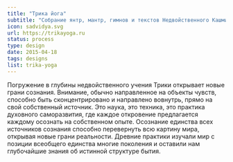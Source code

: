 ```yaml
---
title: "Трика йога"
subtitle: "Собрание янтр, мантр, гимнов и текстов Недвойственного Кашмирского шиваизма"
icon: sadvidya.svg
url: https://trikayoga.ru
status: process
type: design
date: 2015-04-18
tags: designs
list: trika-yoga
---
```


Погружение в глубины недвойственного учения Трики открывает новые грани сознания. Внимание, обычно направленное на объекты чувств, способно быть сконцентрировано и направлено вовнутрь, прямо на свой собственный источник. Это наука, это техника, это практика духовного саморазвития, где каждое откровение предлагается каждому осознать на собственном опыте. Осознание единства всех источников сознания способно перевернуть всю картину мира, открывая новые грани реальности. Древние практики изучали мир с позиции всеобщего единства многие поколения и оставили нам глубочайшие знания об истинной структуре бытия.
